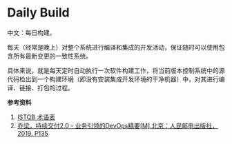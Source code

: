 
# Daily Build

中文：每日构建。

每天（经常是晚上）对整个系统进行编译和集成的开发活动，保证随时可以使用包含所有最新变更的一致性系统。

具体来说，就是每天定时自动执行一次软件构建工作，将当前版本控制系统中的源代码检出到一个构建环境（即没有安装集成开发环境的干净机器）中，对其进行编译、链接、打包的过程。

**参考资料**

1. [ISTQB 术语表](https://www.cstqb.cn/ISTQB%C2%AE%E6%9C%AF%E8%AF%AD%E8%A1%A8.html)
2. [乔梁，持续交付2.0 - 业务引领的DevOps精要[M].北京：人民邮电出版社，2019. P135](https://book.douban.com/subject/30419555/)